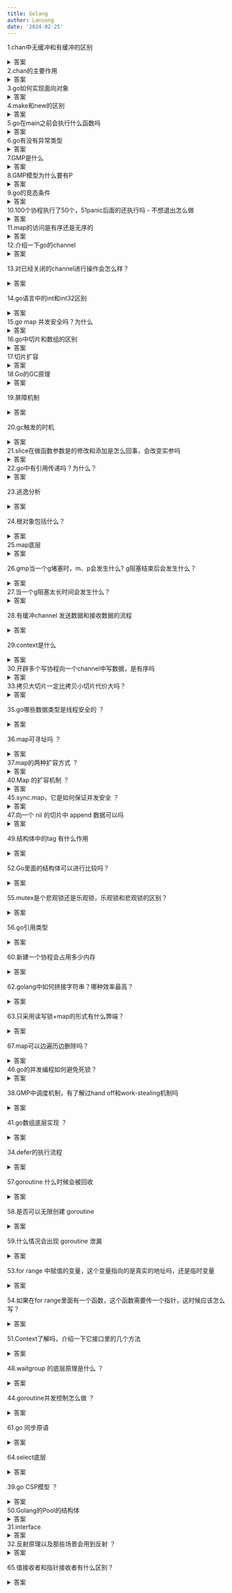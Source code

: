 ```yaml
---
title: Golang
author: Lansong
date: '2024-02-25'
---
```


1.chan中无缓冲和有缓冲的区别

<details>
  <summary>答案</summary>
  <p>无缓冲chan在写入和读出时都会立马阻塞，有缓冲chan在缓冲区满时会写入阻塞，缓冲区为空时会读出阻塞</p>
</details>
2.chan的主要作用

<details>
  <summary>答案</summary>
  <p>不同goroutine之间进行通信</p>
</details>
3.go如何实现面向对象

<details>
  <summary>答案</summary>
  <p>面向对象包括三大特征，封装继承多态，go的结构体可以对属性进行封装，并且结构体可以通过内嵌匿名类型，通过接口和方法可以实现多态</p>
</details>
4.make和new的区别

<details>
  <summary>答案</summary>
  <p>1.使用对象不同：new可以用于任何类型，make只能用于切片，map，chan</p>
  <p>2.返回值不同：new的返回值是指向该类型的指针，make返回的是原始类型</p>
  <p>3.用途不同：new主要用于分配内存，make主要用于初始化切片，map,chan</p>
</details>
5.go在main之前会执行什么函数吗

<details>
  <summary>答案</summary>
  <p>会执行init函数</p>
</details>
6.go有没有异常类型

<details>
  <summary>答案</summary>
  <p>go没有异常类型，只有错误类型error，一般用error表示异常</p>
</details>
7.GMP是什么

<details>
  <summary>答案</summary>
  <p>GMP是实现goroutine的调度模型，G表示一个goroutine，存储的goroutine的一些信息，M表示一个工作线程，P表示一个上下文信息，里面存储了本地的goroutine运行队列和内存资源，G需要在M上运行，M需要获取P才能运行</p>
</details>
8.GMP模型为什么要有P

<details>
  <summary>答案</summary>
  <p>如果只有GM会导致多个M竞争同一个全局队列，P的出现能够降低对全局队列的依赖，同时P能够使得G创建的子G在同一个M中运行，从而提高局部性，减少线程切换带来的额外开销</p>
</details>
9.go的竞态条件

<details>
  <summary>答案</summary>
  <p>两个以上的协程访问和操作同一共享数据从而产生随机的结果</p>
</details>
10.100个协程执行了50个，51panic后面的还执行吗 - 不想退出怎么做

<details>
  <summary>答案</summary>
  <p>后面的不会执行，如果不想退出需要在panic的协程处使用recover捕获错误</p>
</details>
11.map的访问是有序还是无序的

<details>
  <summary>答案</summary>
  <p>是无序的，因为它的代码中就是随机生成的起点，为了使得程序员不能依赖map的遍历顺序，这样设计的主要目的是因为map会动态扩容，key的位置可能发生改变，所以是无序的</p>
</details>
12.介绍一下go的channel

<details>
  <summary>答案</summary>
  <p>channel本质上是一个环形数组，channel结构体包含了指向环形数组的指针，等待发送队列，等待接收队列，目前已接收的下表，目前已发送的下标，还有互斥锁，并且channel是线程安全的</p>
</details>

13.对已经关闭的channel进行操作会怎么样？

<details>
  <summary>答案</summary>
  <p>读已经关闭的channel能够正常读出，如果channel为空，会读到零值，写和关闭已经关闭的channel会导致panic</p>
</details>

14.go语言中的int和int32区别

<details>
  <summary>答案</summary>
  <p>int的数据范围根据操作系统而定，当为32位时数据范围和int32一样，当为64位时，数据范围和int64一样</p>
</details>
15.go map 并发安全吗？为什么

<details>
  <summary>答案</summary>
  <p>不安全，因为它内部维护了一个变量，如果多个协程同时访问或操作同一个map会导致panic().这样设计的原因是因为map不需要并发的场景更多，如果因为为了并发访问而加锁，会导致性能严重下降，如果需要并发安全可以使用sync.Map</p>
</details>
16.go中切片和数组的区别

<details>
  <summary>答案</summary>
  <p>1.长度：切片是不定长的，数组是定长的</p>
  <p>2.内部实现：数组是基于连续的内存空间的存储结构，而切片则是存储了底层数组的指针和容量和长度的结构体</p>
  <p>3.声明方式：数组声明时必须指定长度，而切片可以不指定长度</p>
</details>
17.切片扩容

<details>
  <summary>答案</summary>
  <p>当发生切片扩容时，首先判断新长度是否超过旧切片容量的两倍，如果超过，则直接将切片容量赋值为新切片容量，否则判断旧切片容量是否超过256，如果不超过则直接赋值为旧切片容量的两倍，否则将切片容量增加到当前的1.25倍再加上256的四分之三，直到超过新切片长度为止，然后再进行内存对齐</p>
</details>
18.Go的GC原理

<details>
  <summary>答案</summary>
  <p>go的gc采用的是三色标记法，分为白色，灰色，黑色三种，白色表示等待回收对象，灰色表示保留但未访问对象，黑色表示保留已访问对象，一开始，先STW，然后将所有对象染成白色，然后将根节点对象染成灰色，再从灰色集合中取出一个节点将其改为黑色，放入黑色集合，然后将其引用的节点改为灰色，放入灰色集合，直到灰色集合为空位置，然后结束STW，开始回收白色对象，然后GC过程中需要STW，性能很低，但是如果并发GC的话，会导致引用对象丢失，一般会采用屏障机制来解决</p>
</details>

19.屏障机制

<details>
  <summary>答案</summary>
  <p>屏障机制分为插入写屏障机制，删除写屏障机制，混合屏障机制，其主要原理都是为了满足三色不变式，三色不变式有两种，强三色不变式和弱三色不变式，强三色不变式是指黑色对象不能引用白色对象，弱三色不变式是指黑色对象可以引用白色对象，但是白色对象必须存在其他灰色对象对它的引用。然后插入写屏障就是当增加一个对象时，将当前新增对象染成灰色，满足强三色不变式。但是由于插入写屏障是针对堆上对象而言的，栈对象无写屏障，所以会导致可能存在黑色对象引用白色对象，所以扫描结束后必须STW重新扫描栈才能不丢失对象。删除屏障机制就是在开始时STW，扫描所有根对象，使得根节点为黑色，根节点引用的对象都是灰色，满足弱三色不变式，然后结束STW。然后当一个灰色或白色对象删除引用的一个对象白色对象时，将被删除的对象改为灰色，以保持弱三色不变式。混合写屏障是优先扫描栈，将栈上所有可达对象标记为黑色，不需要STW，扫描到某个栈的时候，需要暂停当前栈的工作，栈上新添加对象直接标记为黑色，被删除对象改为灰色，被添加对象改为灰色。</p>
</details>

20.gc触发的时机

<details>
  <summary>答案</summary>
  <p>1.手动触发，通过调用runtime.GC()函数触发</p>
  <p>2.周期性触发，程序启动的时候会创建一个监控线程，当周期性的触发GC</p>
  <p>3.创建对象的时候触发，在创建对象的时候，会调用mallocgc函数，如果满足条件，会触发gc</p>  
</details>
21.slice在做函数参数是的修改和添加是怎么回事，会改变实参吗

<details>
  <summary>答案</summary>
  <p>slice在做函数参数的时候，是将slice的值复制了一遍，当修改slice的时候，因为修改了底层数组，所以原slice中的底层数组的值也会发生改变，但是当添加元素的时候，由于原slice的len参数没有改变，所以虽然底层数组添加了元素，但是在原slice看不到</p>
</details>
22.go中有引用传递吗？为什么？

<details>
  <summary>答案</summary>
  <p>go中只有值传递，在函数的参数传递时，都是将值拷贝了一遍</p>
</details>

23.逃逸分析

<details>
  <summary>答案</summary>
  <p>在编译阶段，由编译器进行逃逸分析，进行逃逸分析检查，决定分配到栈上还是堆上。一般对于存在外部引用的指针，接口，大对象，闭包都会发生逃逸</p>
</details>

24.根对象包括什么？

<details>
  <summary>答案</summary>
  <p>全局变量，执行栈，寄存器，执行栈包括栈上变量和指向堆内存区的指针</p>
</details>
25.map底层

<details>
  <summary>答案</summary>
  <p>map的是一个叫hmap的结构体，里面包含的count元素数量,flags是否正在被访问，B哈希桶数量的对数，当前哈希桶数组的地址，旧的哈希桶数组的地址，hash0哈希数，哈希桶是一个bmap结构，里面包含了8位key数组，value数组，tophash值，溢出桶的地址，存放结构是key放在一起，value放在一起，这样是为了减少内存开销，因为如果key/value一对对放会导致每对都需要添加填充字段。当查找一个key时先计算key的hash值，然后取出低B位表示位于第几个桶，高8位表示key所对应的tophash值。</p>
    <p>
        map的遍历首先会随机选择一个bucket的一个随机位置开始，然后在遍历的过程中，会判断是否正在扩容，如果在扩容，那么会找到当前桶对应旧桶的编号，判断是否已经搬迁完毕，如果已经搬迁完，则检查当前桶即可，如果未搬迁，则需要遍历旧桶，遍历旧桶时只需要遍历位于当前桶的元素。查找元素和遍历的思路一致，而插入元素则在遍历过程中找到一个空闲的位置，如果没有找到相同key的元素，则插入，如果没有空闲位置，则挂上一个溢出桶，然后还会判断是否满足扩容的条件，如果满足，扩容后还需要重新定位插入一次key，因为这时候key的位置已经发生了改变，删除元素会先判断是否正在扩容，如果在扩容会触发一次搬迁操作。然后遍历桶，找到对应的key，将key和value删除
    </p>
</details>

26.gmp当一个g堵塞时，m、p会发生什么? g阻塞结束后会发生什么？

<details>
  <summary>答案</summary>
  <p>当一个g阻塞后，执行它的m也会阻塞，然后调度器会将m的p分离，如果此时存在空闲的m，则会将p绑定到空闲的m上，阻塞结束后与原来的m会寻找空闲的p，如果找到了，则将其绑定，继续执行原来的g。如果没找到空闲的p，则会将原来的g放入全局队列，然后将原来的m放入缓冲池睡眠</p>
</details>
27.当一个g阻塞太长时间会发生什么？

<details>
  <summary>答案</summary>
  <p>一个g能执行的时间片一般是10ms,如果超过这个时间m就会切换到下一个g执行，这个一般成为中断</p>
</details>

28.有缓冲channel 发送数据和接收数据的流程

<details>
  <summary>答案</summary>
  <p>发送数据：首先判断channel是否为nil，如果为nil，再判断是否block变量决定是否阻塞，否则加锁，然后判断channel是否关闭，如果已经关闭，则panic，然后会看等待接收队列是否有协程等待，如果有的话直接复制给接收者，否则的话，如果缓冲区未满，则直接写入缓冲区，否则，先判断是否未阻塞发送，如果是，则阻塞，然后将协程放入等待发送队列。否则直接退出</p>
  <p>接收数据：首先判断channel是否为nil，如果为nil，再判断是否block变量决定是否阻塞，否则加锁，然后判断channel是否关闭，如果已经关闭，则panic，然后会看等待发送队列是否有协程等待，如果有的话直接从发送者复制过来，否则的话，如果缓冲区不为空，则直接从缓冲区读出，否则，先判断是否为阻塞接收，如果是，则阻塞，然后将协程放入等待接收队列。否则直接退出</p>
</details>

29.context是什么

<details>
  <summary>答案</summary>
  <p>context是一种成为类似于上下文的东西,主要用于父子节点之间同步取消信息，是一种协程调度的方式，并且context是线程安全的</p>
</details>
30.开辟多个写协程向一个channel中写数据，是有序吗

<details>
  <summary>答案</summary>
  <p>不是有序的，因为多个协程竞争一个channel，顺序是随机的，可以通过加锁来保证有序性</p>
</details>
33.拷贝大切片一定比拷贝小切片代价大吗？

<details>
  <summary>答案</summary>
  <p>不一定，首先对于浅拷贝来说，就是直接结构体值的复制，对于大小切片的代价都是一致的。对于深拷贝来说，会将底层数组的值全部拷贝，所以拷贝大切片代价比拷贝小切片代价大</p>
</details>

35.go哪些数据类型是线程安全的 ？

<details>
  <summary>答案</summary>
  <p>sync.Map,Once,WaitGroup,Pool，chan,读写锁,互斥锁</p>
</details>

36.map可寻址吗 ？  

<details>
    <summary>答案</summary>
    <p>
        map本身作为一个结构体是可以寻址的，但是map中的元素是不可寻址的，因为map中的元素的地址总是变化着的，所以不可寻址
    </p>
</details>
37.map的两种扩容方式 ？ 

<details>
    <summary>答案</summary>
    <p>map包括等量扩容和翻倍扩容，等量扩容是为了应对map中存在大量空的溢出桶，翻倍扩容是为了应对map中大量桶都已经装满的情况</p>
</details> 
40.Map 的扩容机制 ？ 

<details>
  <summary>答案</summary>
  <p>发生扩容的条件是如果有溢出，并且装载因子超过6.5或者溢出桶的数量超过桶的数量。装载因子是元素数量/桶的数量。第一种条件是为了应该大多数桶都装满了的情况，第二种是为了应该存在很多的空溢出桶的情况，第一种采用增量扩容，第二种采用等量扩容。然后扩容并不是原子的，而是通过搬迁函数实现的，每次搬迁两个bucket，搬迁过程中，会将需要搬迁的bucket分裂成两个bucket，将里面的元素均分到两个bucket中</p>
</details>
45.sync.map，它是如何保证并发安全 ？ 

<details>
  <summary>答案</summary>
    <p>sync.Map包含read,dirty,misses,mu字段，read字段包括一个map和amend变量，amend变量表示dirty中是否存在read中不存在的元素，read表示一个只读的map，不需要加锁，dirty就是一个map,它是可读可写的，它的读写操作都要加锁，misses记录了在read中访问不到，去访问dirty的次数，如果该次数超过了dirty的长度时，会将会dirty赋值给read，此时read中被删除的key才真正被释放。mu表示互斥锁。</p>
    <p>在读取数据的时候，会先去read中读取，如果读到了则直接返回，否则会加锁再读一次，已防止在加锁之前其他协程写入了read，否则去dirty中读，并增加misses。</p>
    <p>在写数据的时候，会先去read中读取，如果读到了并且不为已删除，那么就直接修改指针，否则加锁再读一次，如果读到了并且是已删除，则改为nil，并写入dirty，因为此时dirty中没有该元素，然后再修改指针。如果没读到，则直接去dirty中读，如果读到了就修改指针，如果没读到，此时判断dirty和read是否相同，如果相同则刷新一次dirty，将read中nil的值忽略掉，然后写入元素。</p>
    <p>当删除数据的时候，会先去read中读取，如果读到了则将其修改为nil,否则加锁再读一次，如果还没读到并且ammend为true就去dirty中读，如果读到了就将其直接删除。</p>
    <p>由此可见sync.Map适用于读多写少的场景，但是使用的时候需要注意，key被delete的时候并没有被释放，只有当misses到达dirty的长度时才会释放。</p>
</details>
47.向一个 nil 的切片中 append 数据可以吗

<details>
  <summary>答案</summary>
  <p>可以，因为在append内部，如果被append的切片是nil，那么它会将其初始化</p>
</details>

49.结构体中的tag 有什么作用

<details>
  <summary>答案</summary>
  <p>1.序列化和反序列化 2.数据库orm映射,通过sql标签获取对应数据库中的值 3.数据校验</p>
</details>

52.Go里面的结构体可以进行比较吗？

<details>
  <summary>答案</summary>
  <p>go中的结构体是否能比较取决于其属性中的是否都是可比较类型，如果包含map,chan,slice这些不可比较字段，那么结构体是不可比较的。但是我们也可以通过deepequal进行比较</p>
</details>

55.mutex是个悲观锁还是乐观锁，乐观锁和悲观锁的区别？

<details>
  <summary>答案</summary>
  <p>mutex是悲观锁，乐观锁在操作的时候，不会上锁，只是在更新的时候判断期间别人是否修改了数据，如果修改了则放弃操作，否则执行操作。而悲观锁则是在操作数据时直接上锁，直到操作结束才释放锁，上锁期间其他人不能修改数据</p>
</details>

56.go引用类型

<details>
  <summary>答案</summary>
  <p>引用类型是指一个变量和另一个变量地址完全一致。某个程度上，引用类型包括map,slice,chan。但是本身，map,slice,chan都是结构体，但是由于go编译器在取地址时，取的时底层data数组的地址，所以在这个角度上，可以看作引用类型。但是slice比较特殊，因为append可能会导致发生改变，从而导致传递后的地址不一致</p>
</details>

60.新建一个协程会占用多少内存

<details>
  <summary>答案</summary>
  <p>一般为2kb左右</p>
</details>

62.golang中如何拼接字符串？哪种效率最高？

<details>
  <summary>答案</summary>
  <p>1.直接通过+拼接</p>
  <p>2.通过fmt.Sprintf拼接</p>
  <p>3.通过strings.Builder拼接，该方式效率最高</p>
  <p>4.strings.join拼接，它是基于strings.Builder实现的</p>
  <p>5.通过bytes.Buffer拼接</p>
</details>

63.只采用读写锁+map的形式有什么弊端？

<details>
  <summary>答案</summary>
  <p>在读操作远大于写操作的时候，读写锁应能优势并不明显，因为写操作会阻塞读操作，不如sync.Map更好</p>
</details>

67.map可以边遍历边删除吗？

<details>
  <summary>答案</summary>
  <p>对于不同协程，一个遍历一个删除肯定是会panic的，但是对于同一个协程是可以的，但是遍历可能会包含已删除的key，这取决于删除key的时间</p>
</details>
46.go的并发编程如何避免死锁？ 

<details>
  <summary>答案</summary>
  <p>1.尽可能的顺序加锁 2.使用context控制超时时间，避免一直等待。3.使用死锁检测工具</p>
</details>

38.GMP中调度机制，有了解过hand off和work-stealing机制吗

<details>
  <summary>答案</summary>
  <p>hand off 机制就是指当某个M因为G系统调用时，会将M和P进行分离，如果此时存在空闲的M，则直接将P与空闲的M绑定，如果不存在空闲的M，则创建一个M，与其绑定。当G阻塞结束后，M会寻找原来那个P，如果该P已经和其他的M绑定了，就会寻找空闲的P，与其绑定，继续执行G，如果没有空闲的P，则将M放入缓冲池睡眠，将G放入全剧运行队列</p>
  <p>work-stealing机制就是M运行时，首先有61分之1的概率会从全局队列取，如果没取到，再从本地运行队列取，如果本地运行队列为空，则去全局运行队列取，如果全局运行队列为空，则会去偷取其他P本地运行队列中的G</p>
</details>

41.go数组底层实现 ？ 

<details>
  <summary>答案</summary>
  <p>一块固定大小的连续内存空间</p>
</details>

34.defer的执行流程

<details>
  <summary>答案</summary>
  <p>defer一般用于函数或方法的延迟执行，当其包含参数时，参数会被立马计算，然后会以后进先出的顺序执行defer的函数</p>
</details>

57.goroutine 什么时候会被回收

<details>
  <summary>答案</summary>
  <p>1.正常退出 2.panic 3.通过context取消</p>
</details>

58.是否可以无限创建 goroutine

<details>
  <summary>答案</summary>
  <p>不能，无限创建协程会导致短时间内占据操作系统的资源，然后最终因为资源紧缺而被系统强制终止。所以我们需要控制协程的数量。我们可以通过有缓冲的chan或信号量来控制协程的数量</p>
</details>

59.什么情况会出现 goroutine 泄漏

<details>
  <summary>答案</summary>
  <p>协程泄露是指主协程已经退出，子协程还在运行。可能出现的情况包括子协程死循环，channel阻塞。我们可以通过context来进行超时控制，执行超过一定时间自动取消，还可以通过pprof来检测协程泄露情况</p>
</details>

53.for range 中赋值的变量，这个变量指向的是真实的地址吗，还是临时变量

<details>
  <summary>答案</summary>
  <p>for range 本质上是使用了一个变量保存了值，它是一个临时变量</p>
</details>

54.如果在for range里面有一个函数，这个函数需要传一个指针，这时候应该怎么写？

<details>
  <summary>答案</summary>
  <p>可以用过创建一个局部变量来传指针</p>
</details>

51.Context了解吗，介绍一下它接口里的几个方法

<details>
  <summary>答案</summary>
  <p>Context是一个接口，需要实现Err用于返回错误，Deadline，用于返回是否会被取消，以及自动取消时间。Value()获取key对应的value，Done用于返回一个只读的chan，用于判断context是否被取消。然后context库提供了几个方法，首先，我们需要理解到，context的结构，本质上是一颗树。而WihtValue是链表结构，用WithValue添加key本质上是不断嵌套结构体。WithTimeOut就是调用了WithDeadline计算了一个超时时间,WithDeadline就是创建了一个timeCtx，里面包含了一个计时器，cancelCtx,超时时间，在超时之后，自动调用cancel函数。cancelCtx包括了一个Context,children，mu，done，err，cause，cancelCtx是对context的封装,children是存储了儿子的cancelCtx，mu用于保证线程安全，done是用于保存关闭信号的通道，err用于保存错误,cause用于保存错误的原因</p>
</details>

48.waitgroup 的底层原理是什么 ？ 

<details>
  <summary>答案</summary>
  <p>waitgroup是一个结构体包含3个字段，noCopy，state,sema。noCopy用于复制go vet工具检查waitgroup是否被复制。state的高32位用于存储计数值，低32位用于存储waiter的计数值，Add通过增加计数值来实现，Wait通过循环查询计数值是否为0来实现，sema用于阻塞和唤醒waiter</p>
</details>

44.goroutine并发控制怎么做 ？

<details>
  <summary>答案</summary>
  <p>1.可以通过全局变量来实现，子协程检查该变量的值来实现并发控制，但很难实现子协程之间的通信</p>
  <p>2.通过channel发送信号来控制</p>
  <p>3.通过context来实现</p>
</details>

61.go 同步原语

<details>
  <summary>答案</summary>
  <p>1.互斥锁</p>
  <p>2.读写锁</p>
  <p>3.WaitGroup</p>
  <p>4.Once</p>
  <p>5.Cond 用来协调想要访问共享资源的那些 goroutine，当共享资源的状态发生变化的时候，它可以用来通知被互斥锁阻塞的 goroutine</p>
</details>

64.select底层

<details>
  <summary>答案</summary>
  <p>1.首先根据select内部的语句进行优化，比如，没有case，没有default，只有一个case，都有不同的优化</p>
  <p>2.然后将不同的case封装成一个结构体scase</p>
  <p>3.然后生成一个随机的遍历顺序和加锁顺序，以能够公平的访问每个chan,避免饥饿。然后按照生成的加锁顺序将所有的chan锁住</p>
  <p>4.根据生成的遍历顺序，遍历所有的case，查看是否有可以立刻处理的chan，如果有，直接获取对应的索引并返回,否则将当前协程封装成一个sudog，然后写入对应的等待发送队列和等待接收队列.然后将当前协程挂起</p>
  <p>5.协程被唤醒后，找到可以直接处理的case，返回对应的索引</p>
</details>

39.go CSP模型 ？ 

<details>
  <summary>答案</summary>
  <p>go的csp模型是通过goroutine和channel实现，goroutine负责实现并发执行，而channel实现groutine之间的协调和通信</p>
</details>
50.Golang的Pool的结构体 

<details>
  <summary>答案</summary>
  <p>pool是一个结构体，它包含多个字段，nocopy，local,localsize,victim,victimsize，nocopy用来表示该结构体不可拷贝，local表示本地对象池，localsize记录的是本地对象池的大小，local记录了localpool数组的地址，每个P对应一个localpool，localpool是一个结构体，包含poolLocalInternal和pad，pad是填充字段，用于内存对齐，poolLocalInternal是结构体，里面包含一个私有对象和共享链表，每个链表元素是一个ringbuffer和首尾指针,存储了多个对象。使用ringbuffer是为了提高访问速度。victim是用于存储上一轮的local。当调用Get函数时，会先从local的私有对象获取，如果没有，则会从local中当前P对应的ringbuffer中拿，如果没有的话，会去其他P的ringbuffer中拿，如果没有的话，会去victim中拿，其中，为了防止因为go的抢占式调度而导致当前的P被抢占，会使用pin函数将其锁定</p>
</details>
31.interface  

<details>
  <summary>答案</summary>
  <p>接口分为iface和eface，eface是一个空接口，所有类型都实现了这个接口 iface包括data和itab，data记录了接口值的地址，itab记录了接口的相关信息，itab包括interfacetype，_type,fun,_,hash。interfacetype记录了接口的类型，interfacetype包括_type，pkgpath，mhdr，_type记录了接口类型的信息，pkgpath记录了接口的包路径，mhdr记录了接口方法对应的名字和类型，_type记录了该类型实例所占用的内存大小，该类型中指针数据的大小，类型的哈希值，反射相关等变量，fun是一个可变数组，记录了具体的类型实现接口方法的函数地址.判断某个类型是否实现了某个接口，因为go已经将方法排好了序，所以双指针即可</p>
</details>
32.反射原理以及那些场景会用到反射 ？

<details>
  <summary>答案</summary>
  <p>反射本质上是通过读取interface读取变量内部的值和类型，reflect包含两个类型type和value，type记录通过读取_type值来实现的，value则是结合了_type和data，本质上是通过值转为unsafe.Pointer然后转成空接口获取对应的信息。反射一般用于数据库orm，访问结构体的内部字段，结构体tag的处理，自定义序列化和反序列化逻辑，动态方法的调用</p>
</details>

65.值接收者和指针接收者有什么区别？

<details>
  <summary>答案</summary>
  <p>一般值接收者的方法不会改变接收者的属性 指针接收者的方法一般会改变接收者的属性或接收者比较大 无论你的接收者是指针还是值，都可以调用，因为编译器会自动帮你转成对应的接收者。但是当转为指针接收者时，必须满足结构者可寻址</p>
</details>